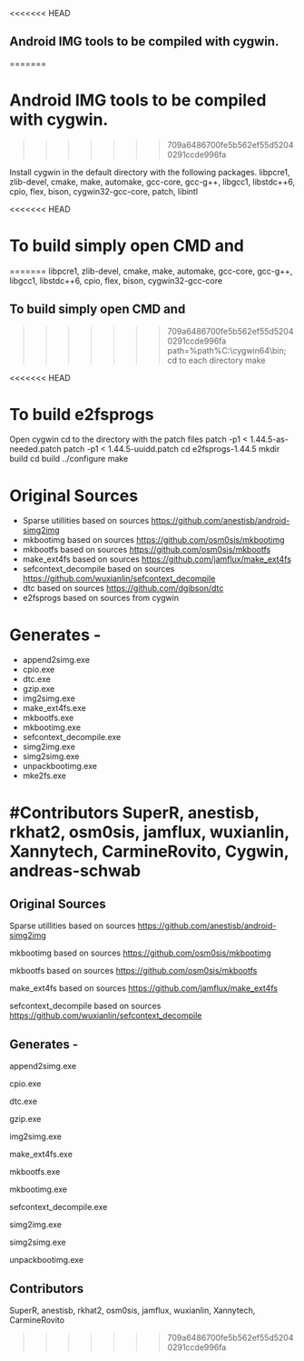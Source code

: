 <<<<<<< HEAD
## Android IMG tools to be compiled with cygwin.

=======
# Android IMG tools to be compiled with cygwin.
>>>>>>> 709a6486700fe5b562ef55d52040291ccde996fa

Install cygwin in the default directory with the following packages.
libpcre1, zlib-devel, cmake, make, automake, gcc-core, gcc-g++, libgcc1, libstdc++6, cpio, flex, bison, cygwin32-gcc-core, patch, libintl

<<<<<<< HEAD

# To build simply open CMD and
=======
libpcre1, zlib-devel, cmake, make, automake, gcc-core, gcc-g++, libgcc1, libstdc++6, cpio, flex, bison, cygwin32-gcc-core

## To build simply open CMD and
>>>>>>> 709a6486700fe5b562ef55d52040291ccde996fa
path=%path%C:\cygwin64\bin;
cd to each directory
make

<<<<<<< HEAD
# To build e2fsprogs
Open cygwin
cd to the directory with the patch files
patch -p1 < 1.44.5-as-needed.patch
patch -p1 < 1.44.5-uuidd.patch
cd e2fsprogs-1.44.5
mkdir build
cd build
../configure
make

# Original Sources
* Sparse utillities based on sources https://github.com/anestisb/android-simg2img
* mkbootimg based on sources https://github.com/osm0sis/mkbootimg
* mkbootfs based on sources https://github.com/osm0sis/mkbootfs
* make_ext4fs based on sources https://github.com/jamflux/make_ext4fs
* sefcontext_decompile based on sources https://github.com/wuxianlin/sefcontext_decompile
* dtc based on sources https://github.com/dgibson/dtc
* e2fsprogs based on sources from cygwin

# Generates - 
* append2simg.exe
* cpio.exe
* dtc.exe
* gzip.exe
* img2simg.exe
* make_ext4fs.exe
* mkbootfs.exe
* mkbootimg.exe
* sefcontext_decompile.exe
* simg2img.exe
* simg2simg.exe
* unpackbootimg.exe
* mke2fs.exe

#Contributors
SuperR, anestisb, rkhat2, osm0sis, jamflux, wuxianlin, Xannytech, CarmineRovito, Cygwin, andreas-schwab
=======
## Original Sources
Sparse utillities based on sources https://github.com/anestisb/android-simg2img

mkbootimg based on sources https://github.com/osm0sis/mkbootimg

mkbootfs based on sources https://github.com/osm0sis/mkbootfs

make_ext4fs based on sources https://github.com/jamflux/make_ext4fs

sefcontext_decompile based on sources https://github.com/wuxianlin/sefcontext_decompile

## Generates - 
append2simg.exe

cpio.exe

dtc.exe

gzip.exe

img2simg.exe

make_ext4fs.exe

mkbootfs.exe

mkbootimg.exe

sefcontext_decompile.exe

simg2img.exe

simg2simg.exe

unpackbootimg.exe

## Contributors

SuperR, anestisb, rkhat2, osm0sis, jamflux, wuxianlin, Xannytech, CarmineRovito
>>>>>>> 709a6486700fe5b562ef55d52040291ccde996fa
